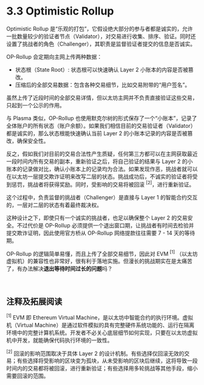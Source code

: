 # 3.3 Optimistic Rollup

Optimistic Rollup 是“乐观的打包”，它假设绝大部分的参与者都是诚实的，允许一批数量较少的验证者节点（Validator），对交易进行收集、排序、验证。同时还设置了挑战者的角色（Challenger），其职责是监督验证者提交的信息是否诚实。

OP-Rollup 会定期向主网上传两种数据：

- 状态根（State Root）: 状态根可以快速确认 Layer 2 小账本的内容是否被篡改。
- 压缩后的全部交易数据：包含各种交易细节，比如交易附带的“用户签名”。

虽然上传了近段时间的全部交易详情，但以太坊主网并不负责直接验证这些交易，只起到一个公示的作用。

<MdxImg src="https://cdn.myfirst.io/layer2/assets/3.3.1.png" alt="Optimistic Rollup.png" />

与 Plasma 类似，OP-Rollup 也使用默克尔树的形式保存了一个“小账本”，记录了全体账户的所有状态（账户余额）。如果我们相信目前的交易验证者（Validator）都是诚实的，那么状态根能快速确认当前 Layer 2 的小账本记录的内容是否被篡改，确保安全性。

反之，假如我们对目前的交易合法性产生质疑，任何第三方都可以在主网获取最近一段时间内所有交易的副本，重新验证之后，将自己验证的结果与 Layer 2 的小账本的记录做对比，确认小账本上的记录均为合法。如果发现作恶，挑战者就可以在以太坊一层提交欺诈证明来改写二层的状态。挑战成功后，不诚实的验证者将受到惩罚，挑战者将获得奖励。同时，受影响的交易将被回滚 <sup>[2]</sup>，进行重新验证。

这个过程中，负责监督的挑战者（Challenger）是直接与 Layer 1 的智能合约交互的，一层对二层的状态有着最终裁决权。

<MdxImg src="https://cdn.myfirst.io/layer2/assets/3.3.2.gif" alt="OP-Rollup Chain.gif" />

这种设计之下，即使只有一个诚实的挑战者，也足以确保整个 Layer 2 的交易安全。不过代价是 OP-Rollup 必须提供一个退出窗口期，让挑战者有时间去检验并提交欺诈证明，因此使用官方桥从 OP-Rollup 网络提款往往需要 7 - 14 天的等待期。

OP-Rollup 的逻辑简单易懂，而且上传了全部交易细节，因此对 EVM <sup>[1]</sup> （以太坊虚拟机）的兼容性也非常好，很有利于落地实施。但漫长的挑战期实在是太痛苦了，有办法解决**退出等待时间过长的问题**吗？

&nbsp; 
## 注释及拓展阅读

<sup>[1]</sup> EVM 即 Ethereum Virtual Machine，是以太坊中智能合约的执行环境。虚拟机（Virtual Machine）是通过软件模拟的具有完整硬件系统功能的、运行在隔离环境中的完整计算机系统。开发者不必关心底层细节如何实现，只要在以太坊虚拟机中开发，就能确保代码执行环境的一致性。

<sup>[2]</sup> 回滚的影响范围取决于具体 Layer 2 的设计机制。有些选择仅回滚无效的交易；有些选择将受影响的区块变为孤块，从未受影响的区块后继续，这将导致一段时间内的交易都将被回滚，进行重新验证；有些选择用多轮挑战等其他手段，缩小需要回滚的范围。

<GithubAvatar owner='lxdao-official' repo='myfirstlayer2-frontend' path='mdx/zh/3.3-optimistic-rollup.md' />

<EditChapter url='https://github.com/lxdao-official/myfirstlayer2-frontend/blob/main/mdx/zh/3.3-optimistic-rollup.md' />
